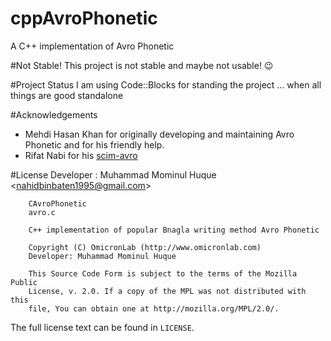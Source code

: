 cppAvroPhonetic
===============

A C++ implementation of Avro Phonetic

#Not Stable!
This project is not stable and maybe not usable! :wink:

#Project Status
I am using Code::Blocks for standing the project ... when all things are good standalone

#Acknowledgements

 - Mehdi Hasan Khan for originally developing and maintaining Avro Phonetic and for his friendly help.
 - Rifat Nabi for his [scim-avro](https://code.google.com/p/scim-avro/)
 
#License
Developer : Muhammad Mominul Huque <<nahidbinbaten1995@gmail.com>>

        CAvroPhonetic
        avro.c
        
        C++ implementation of popular Bnagla writing method Avro Phonetic
        
        Copyright (C) OmicronLab (http://www.omicronlab.com)
        Developer: Muhammad Mominul Huque
        
        This Source Code Form is subject to the terms of the Mozilla Public
        License, v. 2.0. If a copy of the MPL was not distributed with this
        file, You can obtain one at http://mozilla.org/MPL/2.0/.
 
The full license text can be found in `LICENSE`.

